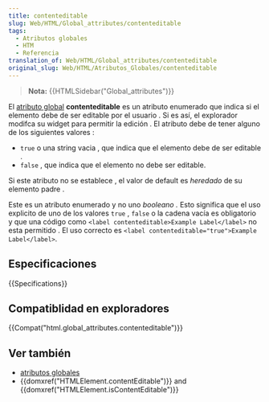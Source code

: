 ```yaml
---
title: contenteditable
slug: Web/HTML/Global_attributes/contenteditable
tags:
  - Atributos globales
  - HTM
  - Referencia
translation_of: Web/HTML/Global_attributes/contenteditable
original_slug: Web/HTML/Atributos_Globales/contenteditable
---
```


> **Nota:** {{HTMLSidebar("Global_attributes")}}

El [atributo global](/es/docs/Web/HTML/Atributos_Globales) **contenteditable** es un atributo enumerado que indica si el elemento debe de ser editable por el usuario . Si es así, el explorador modifca su widget para permitir la edición . El atributo debe de tener alguno de los siguientes valores :

- `true` o una string vacia , que indica que el elemento debe de ser editable .
- `false` , que indica que el elemento no debe ser editable.

Si este atributo no se establece , el valor de default es _heredado_ de su elemento padre .

Este es un atributo enumerado y no uno _booleano ._ Esto significa que el uso explicito de uno de los valores `true` , `false` o la cadena vacía es obligatorio y que una código como `<label contenteditable>Example Label</label>` no esta permitido . El uso correcto es `<label contenteditable="true">Example Label</label>`.

## Especificaciones

{{Specifications}}

## Compatiblidad en exploradores

{{Compat("html.global_attributes.contenteditable")}}

## Ver también

- [atributos globales](/es/docs/Web/HTML/Atributos_Globales)
- {{domxref("HTMLElement.contentEditable")}} and {{domxref("HTMLElement.isContentEditable")}}
